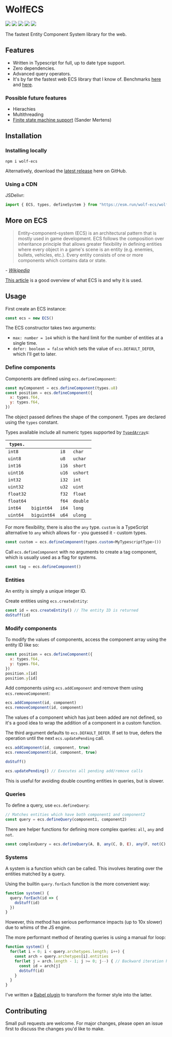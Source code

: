 # WolfECS
![](https://img.shields.io/npm/v/wolf-ecs)
![](https://img.shields.io/badge/coverage-95%25-brightgreen)
![](https://img.shields.io/npm/types/wolf-ecs)
![](https://img.shields.io/npm/dw/wolf-ecs)
![](https://img.shields.io/npm/l/wolf-ecs)

The fastest Entity Component System library for the web.

## Features
- Written in Typescript for full, up to date type support.
- Zero dependencies.
- Advanced query operators.
- It's by far the fastest web ECS library that I know of. Benchmarks [here](https://github.com/noctjs/ecs-benchmark) and [here](https://github.com/EnderShadow8/js-ecs-benchmarks).

### Possible future features
- Hierachies
- Multithreading
- [Finite state machine support](https://ajmmertens.medium.com/why-storing-state-machines-in-ecs-is-a-bad-idea-742de7a18e59) (Sander Mertens)

## Installation
### Installing locally
```
npm i wolf-ecs
```
Alternatively, download the [latest release](https://github.com/EnderShadow8/wolf-ecs/releases) here on GitHub.

### Using a CDN
JSDelivr:
```js
import { ECS, types, defineSystem } from "https://esm.run/wolf-ecs/wolf-ecs.js"
```

## More on ECS
> Entity–component–system (ECS) is an architectural pattern that is mostly used in game development. ECS follows the composition over inheritance principle that allows greater flexibility in defining entities where every object in a game's scene is an entity (e.g. enemies, bullets, vehicles, etc.). Every entity consists of one or more components which contains data or state.

*- [Wikipedia](https://en.wikipedia.org/wiki/Entity_component_system)*

[This article](https://medium.com/ingeniouslysimple/entities-components-and-systems-89c31464240d) is a good overview of what ECS is and why it is used.

## Usage
First create an ECS instance:
```js
const ecs = new ECS()
```
The ECS constructor takes two arguments:
- `max: number = 1e4` which is the hard limit for the number of entities at a single time.
- `defer: boolean = false` which sets the value of `ecs.DEFAULT_DEFER`, which I'll get to later.

### Define components
Components are defined using `ecs.defineComponent`:
```js
const myComponent = ecs.defineComponent(types.u8)
const position = ecs.defineComponent({
  x: types.f64,
  y: types.f64,
})
```
The object passed defines the shape of the component. Types are declared using the `types` constant.

Types available include all numeric types supported by [`TypedArray`](https://developer.mozilla.org/en-US/docs/Web/JavaScript/Reference/Global_Objects/TypedArray)s:

| `types.` ||||
| - | - | - | - |
| `int8` || `i8` | `char` |
| `uint8` || `u8` | `uchar` |
| `int16` || `i16` | `short` |
| `uint16` || `u16` | `ushort` |
| `int32` || `i32` | `int` |
| `uint32` || `u32` | `uint` |
| `float32` || `f32` | `float` |
| `float64` || `f64` | `double` |
| `int64` | `bigint64` | `i64` | `long` |
| `uint64`| `biguint64`  | `u64` | `ulong` |

For more flexibility, there is also the `any` type.
`custom` is a TypeScript alternative to `any` which allows for - you guessed it - custom types.
```ts
const custom = ecs.defineComponent(types.custom<MyTypescriptType>())
```
Call `ecs.defineComponent` with no arguments to create a tag component, which is usually used as a flag for systems.
```js
const tag = ecs.defineComponent()
```

### Entities
An entity is simply a unique integer ID.

Create entities using `ecs.createEntity`:
```js
const id = ecs.createEntity() // The entity ID is returned
doStuff(id)
```

### Modify components
To modify the values of components, access the component array using the entity ID like so:
```js
const position = ecs.defineComponent({
  x: types.f64,
  y: types.f64,
})
position.x[id]
position.y[id]
```

Add components using `ecs.addComponent` and remove them using `ecs.removeComponent`:
```js
ecs.addComponent(id, component)
ecs.removeComponent(id, component)
```
The values of a component which has just been added are not defined, so it's a good idea to wrap the addition of a component in a custom function.

The third argument defaults to `ecs.DEFAULT_DEFER`. If set to true, defers the operation until the next `ecs.updatePending` call.
```js
ecs.addComponent(id, component, true)
ecs.removeComponent(id, component, true)

doStuff()

ecs.updatePending() // Executes all pending add/remove calls
```
This is useful for avoiding double counting entities in queries, but is slower.

### Queries
To define a query, use `ecs.defineQuery`:
```js
// Matches entities which have both component1 and component2
const query = ecs.defineQuery(component1, component2)
```
There are helper functions for defining more complex queries: `all`, `any` and `not`.
```js
const complexQuery = ecs.defineQuery(A, B, any(C, D, E), any(F, not(C), all(G, H, I)))
```

### Systems
A system is a function which can be called. This involves iterating over the entities matched by a query.

Using the builtin `query.forEach` function is the more convenient way:
```js
function system() {
  query.forEach(id => {
    doStuff(id)
  })
}
```
However, this method has serious performance impacts (up to 10x slower) due to whims of the JS engine.

The more performant method of iterating queries is using a manual for loop:
```js
function system() {
  for(let i = 0; i < query.archetypes.length; i++) {
    const arch = query.archetypes[i].entities
    for(let j = arch.length - 1; j >= 0; j--) { // Backward iteration helps prevent double counting entities
      const id = arch[j]
      doStuff(id)
    }
  }
}
```
I've written a [Babel plugin](https://github.com/EnderShadow8/wolf-ecs-system-transform/tree/main) to transform the former style into the latter.

## Contributing
Small pull requests are welcome. For major changes, please open an issue first to discuss the changes you'd like to make.
